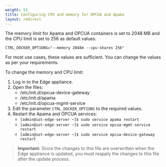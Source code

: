 ```yaml
---
weight: 51
title: Configuring CPU and memory for OPCUA and Apama
layout: redirect
---
```


The memory limit for Apama and OPCUA containers is set to 2048 MB and the CPU limit is set to 256 as default values.

`CTRL_DOCKER_OPTIONS="--memory 2048m --cpu-shares 256"`

For most use cases, these values are sufficient. You can change the values as per your requirements.

To change the memory and CPU limit:

1. Log in to the Edge appliance.
2. Open the files:
   - /etc/init.d/opcua-device-gateway
   - /etc/init.d/apama
   - /etc/init.d/opcua-mgmt-service
3. Edit the parameter `CTRL_DOCKER_OPTIONS` to the required values.
4. Restart the Apama and OPCUA services:
   - `[admin@iot-edge-server ~]$ sudo service apama restart`
   - `[admin@iot-edge-server ~]$ sudo service opcua-mgmt-service restart`
   - `[admin@iot-edge-server ~]$ sudo service opcua-device-gateway restart`

>**Important:** Since the changes to this file are overwritten when the Edge appliance is updated, you must reapply the changes to this file after the update process.

